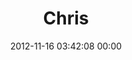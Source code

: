 ---
title: "Chris"
date: 2012-11-16 03:42:08 00:00
permalink: /headercreative
twitter: ""
likes: [1375,1431,1486,481,39]
id: 1562
gravatar: "http://www.gravatar.com/avatar/3e0c400cb826306b74ef8abc3fa8d4ce"
---
